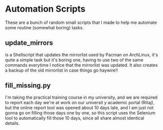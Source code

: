 # Automation Scripts
These are a bunch of random small scripts that I made to help me automate some routine (somewhat boring) tasks.

## update_mirrors
is a Shellscript that updates the mirrorlist used by Pacman on ArchLinux, it's quite a simple task but it's boring one, having to use two of the same commands everytime I notice that the mirrorlist was updated. It also creates a backup of the old mirrorlist in case things go haywire!!

## fill_missing.py
I'm taking the practical training course in my university, and we are required to report each day we're at work on our universit y academic portal (Ritaj), but the online report tool was opened about 10 days late, and I am just not gonna go on filling those days one by one, so this script uses the Selenium tool to automatically fill those 10 days, since all share almost identical details.
